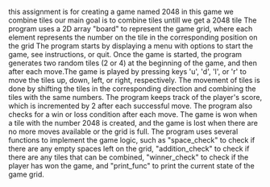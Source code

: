 this assignment is for creating a game named 2048
in this game we combine tiles
our main goal is to combine tiles untill we get a 2048 tile
The program uses a 2D array "board" to represent the game grid, where each element represents the number on the tile in the corresponding position on the grid
The program starts by displaying a menu with options to start the game, see instructions, or quit.
Once the game is started, the program generates two random tiles (2 or 4) at the beginning of the game, and then after each move.The game is played by pressing keys 'u', 'd', 'l', or 'r' to move the tiles up, down, left, or right, respectively. 
The movement of tiles is done by shifting the tiles in the corresponding direction and combining the tiles with the same numbers. The program keeps track of the player's score, which is incremented by 2 after each successful move.
The program also checks for a win or loss condition after each move. The game is won when a tile with the number 2048 is created, and the game is lost when there are no more moves available or the grid is full.
The program uses several functions to implement the game logic, such as "space_check" to check if there are any empty spaces left on the grid, "addition_check" to check if there are any tiles that can be combined, "winner_check" to check if the player has won the game, and "print_func" to print the current state of the game grid.
